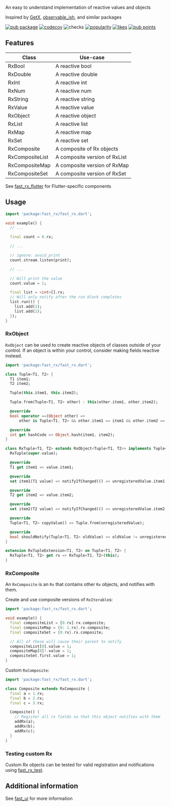 An easy to understand implementation of reactive values and objects

Inspired by [GetX](https://pub.dev/packages/get), [observable_ish](https://pub.dev/packages/observable_ish), and similar packages

[![pub package](https://img.shields.io/pub/v/fast_rx)](https://pub.dev/packages/fast_rx)
[![codecov](https://img.shields.io/codecov/c/github/Rexios80/fast_ui/master?flag=fast_rx)](https://codecov.io/gh/Rexios80/fast_ui)
![checks](https://img.shields.io/github/checks-status/Rexios80/fast_ui/master)
[![popularity](https://img.shields.io/pub/popularity/fast_rx)](https://pub.dev/packages/fast_rx/score)
[![likes](https://img.shields.io/pub/likes/fast_rx)](https://pub.dev/packages/fast_rx/score)
[![pub points](https://img.shields.io/pub/points/fast_rx)](https://pub.dev/packages/fast_rx/score)

## Features
| Class           | Use-case                      |
| --------------- | ----------------------------- |
| RxBool          | A reactive bool               |
| RxDouble        | A reactive double             |
| RxInt           | A reactive int                |
| RxNum           | A reactive num                |
| RxString        | A reactive string             |
| RxValue<T>      | A reactive value              |
| RxObject<T>     | A reactive object             |
| RxList<E>       | A reactive list               |
| RxMap<E>        | A reactive map                |
| RxSet<E>        | A reactive set                |
| RxComposite     | A composite of Rx objects     |
| RxCompositeList | A composite version of RxList |
| RxCompositeMap  | A composite version of RxMap  |
| RxCompositeSet  | A composite version of RxSet  |

See [fast_rx_flutter](https://pub.dev/packages/fast_rx_flutter) for Flutter-specific components

## Usage
<!-- embedme readme/usage.dart -->
```dart
import 'package:fast_rx/fast_rx.dart';

void example() {
  // ...

  final count = 0.rx;

  // ...

  // ignore: avoid_print
  count.stream.listen(print);

  // ...

  // Will print the value
  count.value = 1;

  final list = <int>[].rx;
  // Will only notify after the run block completes
  list.run(() {
    list.add(1);
    list.add(2);
  });
}

```

### RxObject
`RxObject` can be used to create reactive objects of classes outside of your control.
If an object is within your control, consider making fields reactive instead.

<!-- embedme test/rx/rx_tuple.dart -->
```dart
import 'package:fast_rx/fast_rx.dart';

class Tuple<T1, T2> {
  T1 item1;
  T2 item2;

  Tuple(this.item1, this.item2);

  Tuple.from(Tuple<T1, T2> other) : this(other.item1, other.item2);

  @override
  bool operator ==(Object other) =>
      other is Tuple<T1, T2> && other.item1 == item1 && other.item2 == item2;

  @override
  int get hashCode => Object.hash(item1, item2);
}

class RxTuple<T1, T2> extends RxObject<Tuple<T1, T2>> implements Tuple<T1, T2> {
  RxTuple(super.value);

  @override
  T1 get item1 => value.item1;

  @override
  set item1(T1 value) => notifyIfChanged(() => unregisteredValue.item1 = value);

  @override
  T2 get item2 => value.item2;

  @override
  set item2(T2 value) => notifyIfChanged(() => unregisteredValue.item2 = value);

  @override
  Tuple<T1, T2> copyValue() => Tuple.from(unregisteredValue);

  @override
  bool shouldNotify(Tuple<T1, T2> oldValue) => oldValue != unregisteredValue;
}

extension RxTupleExtension<T1, T2> on Tuple<T1, T2> {
  RxTuple<T1, T2> get rx => RxTuple<T1, T2>(this);
}

```

### RxComposite
An `RxComposite` is an `Rx` that contains other `Rx` objects, and notifies with them.

Create and use composite versions of `RxIterable`s:
<!-- embedme readme/rx_composite.dart -->
```dart
import 'package:fast_rx/fast_rx.dart';

void example() {
  final compositeList = [0.rx].rx.composite;
  final compositeMap = {0: 1.rx}.rx.composite;
  final compositeSet = {0.rx}.rx.composite;

  // All of these will cause their parent to notify
  compositeList[0].value = 1;
  compositeMap[0]!.value = 1;
  compositeSet.first.value = 1;
}

```

Custom `RxComposite`:
<!-- embedme test/rx/composite/composite.dart -->
```dart
import 'package:fast_rx/fast_rx.dart';

class Composite extends RxComposite {
  final a = 1.rx;
  final b = 2.rx;
  final c = 3.rx;

  Composite() {
    // Register all rx fields so that this object notifies with them
    addRx(a);
    addRx(b);
    addRx(c);
  }
}

```

### Testing custom Rx
Custom Rx objects can be tested for valid registration and notifications using [fast_rx_test](https://pub.dev/packages/fast_rx_test).

## Additional information
See [fast_ui](https://pub.dev/packages/fast_ui) for more information